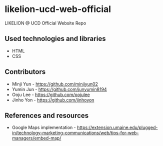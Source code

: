 # likelion-ucd-web-official
LIKELION @ UCD Official Website Repo

## Used technologies and libraries
* HTML
* CSS

## Contributors
<!--
<a href="https://github.com/minjiyun02/likelion-ucd-web-official/graphs/contributors">
  <img src="https://contrib.rocks/image?repo=minjiyun02/likelion-ucd-web-official"/>
</a>
-->
* Minji Yun - https://github.com/minjiyun02
* Yumin Jun - https://github.com/junyumin8194
* Ooju Lee - https://github.com/oojulee
* Jinho Yon - https://github.com/jinhoyon


## References and resources 
* Google Maps implementation - https://extension.umaine.edu/plugged-in/technology-marketing-communications/web/tips-for-web-managers/embed-map/
